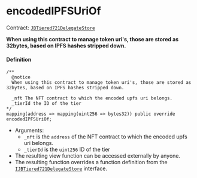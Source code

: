 # encodedIPFSUriOf

Contract: [`JBTiered721DelegateStore`](/dev/api/contracts/or-delegates/jbtiered721delegatestore)

**When using this contract to manage token uri's, those are stored as 32bytes, based on IPFS hashes stripped down.**

#### Definition

```
/**
  @notice
  When using this contract to manage token uri's, those are stored as 32bytes, based on IPFS hashes stripped down.

  _nft The NFT contract to which the encoded upfs uri belongs.
  _tierId the ID of the tier
*/
mapping(address => mapping(uint256 => bytes32)) public override encodedIPFSUriOf;
```

- Arguments:
  - `_nft` is the `address` of the NFT contract to which the encoded upfs uri belongs.
  - `_tierId` is the `uint256` ID of the tier
- The resulting view function can be accessed externally by anyone.
- The resulting function overrides a function definition from the [`IJBTiered721DelegateStore`](/dev/api/interfaces/ijbtiered721delegatestore) interface.
